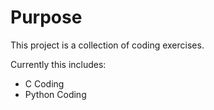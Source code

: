 # Purpose
This project is a collection of coding exercises.

Currently this includes:
- C Coding
- Python Coding
